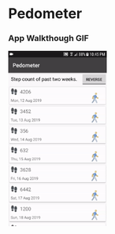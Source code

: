 # Pedometer
### App Walkthough GIF
<!--<img src="http://g.recordit.co/zH3ynwLXlk.gif" width=250><br>-->
<img src="/Demo.gif?raw=true" width="200px">